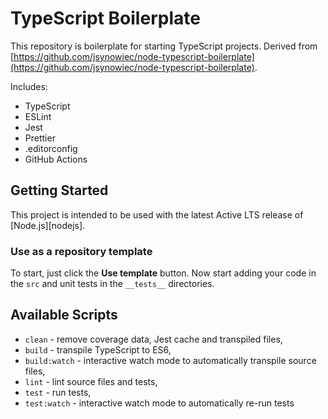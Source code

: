 # TypeScript Boilerplate

This repository is boilerplate for starting TypeScript projects.
Derived from [https://github.com/jsynowiec/node-typescript-boilerplate](https://github.com/jsynowiec/node-typescript-boilerplate).


Includes:

- TypeScript
- ESLint
- Jest
- Prettier
- .editorconfig
- GitHub Actions

## Getting Started

This project is intended to be used with the latest Active LTS release of [Node.js][nodejs].

### Use as a repository template

To start, just click the **Use template** button. Now start adding your code in the `src` and unit tests in the `__tests__` directories.

## Available Scripts

- `clean` - remove coverage data, Jest cache and transpiled files,
- `build` - transpile TypeScript to ES6,
- `build:watch` - interactive watch mode to automatically transpile source files,
- `lint` - lint source files and tests,
- `test` - run tests,
- `test:watch` - interactive watch mode to automatically re-run tests